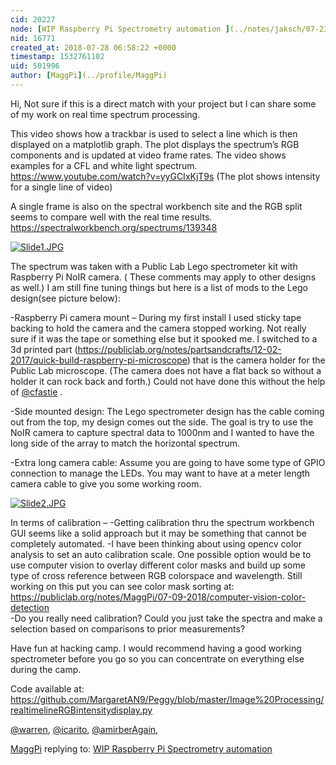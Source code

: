 ```yaml
---
cid: 20227
node: [WIP Raspberry Pi Spectrometry automation ](../notes/jaksch/07-23-2018/raspberry-pi-spectrometry-automation)
nid: 16771
created_at: 2018-07-28 06:58:22 +0000
timestamp: 1532761102
uid: 501996
author: [MaggPi](../profile/MaggPi)
---
```


Hi,
Not sure if this is a direct match with your project but I can share some of my work on real time spectrum processing.

This  video shows  how a trackbar is used to select a line which is then displayed on a matplotlib graph. The plot displays the  spectrum’s RGB components and is updated at video frame rates.     The video shows examples for a CFL and white light spectrum.   
https://www.youtube.com/watch?v=yyGCIxKjT9s  (The plot shows intensity for a single line of video)

A single frame is also on the spectral workbench site and the RGB split seems to compare well with the real time results.    https://spectralworkbench.org/spectrums/139348 












[![Slide1.JPG](/i/25891)](/i/25891)



The spectrum was taken with a Public Lab Lego spectrometer kit with  Raspberry Pi NoIR camera.  ( These comments may  apply to other designs as well.)   I am still fine tuning things but here is a list of  mods to the Lego design(see picture below):  

-Raspberry Pi camera mount – During my first install I used sticky tape backing to hold the camera and the camera stopped working.   Not really sure if  it was the tape or something else but it spooked me.   I switched to a  3d printed part  (https://publiclab.org/notes/partsandcrafts/12-02-2017/quick-build-raspberry-pi-microscope)   that is the camera holder for the Public Lab microscope.   (The camera does not have a flat back so without a holder it can rock back and forth.)  Could not have done this without the help of  [@cfastie](/profile/cfastie) .

-Side mounted design: The Lego spectrometer design has the cable coming out from the top, my design comes  out the side.   The   goal is try to use the NoIR camera to capture spectral data to 1000nm and I wanted to have the long side of the array to match the horizontal spectrum.

-Extra long camera cable: Assume you are going to have some type of GPIO connection  to manage the LEDs.  You may want to have at a meter length camera cable to give you some working room.   













[![Slide2.JPG](/i/25892)](/i/25892)


In terms of calibration –
-Getting calibration  thru the spectrum workbench GUI  seems like a solid approach but it may be something that cannot be completely automated.
-I have been thinking about using opencv color analysis to set an auto calibration scale. One possible option would be to  use computer vision to overlay different color masks and build up some type of cross reference between RGB colorspace and wavelength.   Still working on this put you can see color mask sorting at:   https://publiclab.org/notes/MaggPi/07-09-2018/computer-vision-color-detection  
-Do you really need calibration? Could you just  take the spectra  and make a selection based on comparisons to prior measurements? 

Have fun at hacking camp.  I would recommend having a good working spectrometer before you go so you can concentrate on everything else during the camp.   

Code available at: 
https://github.com/MargaretAN9/Peggy/blob/master/Image%20Processing/realtimelineRGBintensitydisplay.py

[@warren](/profile/warren), [@icarito](/profile/icarito), [@amirberAgain](/profile/amirberAgain), 


[MaggPi](../profile/MaggPi) replying to: [WIP Raspberry Pi Spectrometry automation ](../notes/jaksch/07-23-2018/raspberry-pi-spectrometry-automation)

